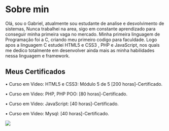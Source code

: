 <h1> Sobre min </h1>

Olá, sou o Gabriel, atualmente sou estudante de analise e desvolvimento de sistemas, Nunca trabalhei na area, sigo em constante aprendizado para conseguir minha primeira vaga no mercado. Minha primeira linguagem de Programação foi a C, criando meu primeiro codigo para faculdade. Logo apos a linguagem C estudei HTML5 e CSS3 , PHP e JavaScript, nos quais me dedico totalmente em desenvolver ainda mais as minha habilidades nessa linguagem e framework.

<h2> Meus Certificados </h2>
 <p>•  Curso em Video: HTML5 e CSS3: Módulo 5 de 5 [200 horas]-Certificado. </br></p>
 <p>•  Curso em Video: PHP, PHP POO: [80 horas]-Certificado. </br></p>
 <p>•  Curso em Video:  JavaScript: [40 horas]-Certificado. </br></p>
 <p>•  Curso em Video:  Mysql: [40 horas]-Certificado. </br></p>

  <div>
  <a href="https://www.linkedin.com/in/gabriel-paiva-1a2b1718a/" target="_blank"><img src="https://img.shields.io/badge/-LinkedIn-%230077B5?style=for-the-badge&logo=linkedin&logoColor=white" target="_blank"></a> 
  </div>

